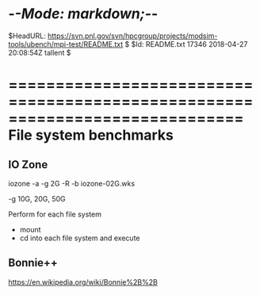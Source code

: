 -*-Mode: markdown;-*-
=============================================================================

$HeadURL: https://svn.pnl.gov/svn/hpcgroup/projects/modsim-tools/ubench/mpi-test/README.txt $
$Id: README.txt 17346 2018-04-27 20:08:54Z tallent $


=============================================================================
File system benchmarks
=============================================================================

IO Zone
----------------------------------------
iozone -a -g 2G -R -b iozone-02G.wks

-g 10G, 20G, 50G

Perform for each file system
  - mount
  - cd into each file system and execute

Bonnie++
----------------------------------------

https://en.wikipedia.org/wiki/Bonnie%2B%2B
